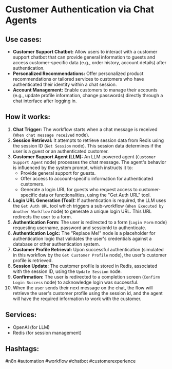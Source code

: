 # Customer Authentication via Chat Agents

## Use cases:

- **Customer Support Chatbot:** Allow users to interact with a customer support chatbot that can provide general information to guests and access customer-specific data (e.g., order history, account details) after authentication.
- **Personalized Recommendations:** Offer personalized product recommendations or tailored services to customers who have authenticated their identity within a chat session.
- **Account Management:** Enable customers to manage their accounts (e.g., update profile information, change passwords) directly through a chat interface after logging in.

## How it works:

1.  **Chat Trigger:** The workflow starts when a chat message is received (`When chat message received` node).
2.  **Session Retrieval:** It attempts to retrieve session data from Redis using the session ID (`Get Session` node). This session data determines if the user is a guest or an authenticated customer.
3.  **Customer Support Agent (LLM):** An LLM-powered agent (`Customer Support Agent` node) processes the chat message. The agent's behavior is influenced by the system prompt, which instructs it to:
    *   Provide general support for guests.
    *   Offer access to account-specific information for authenticated customers.
    *   Generate a login URL for guests who request access to customer-specific data or functionalities, using the "Get Auth URL" tool.
4.  **Login URL Generation (Tool):** If authentication is required, the LLM uses the `Get Auth URL` tool which triggers a sub-workflow (`When Executed by Another Workflow` node) to generate a unique login URL. This URL redirects the user to a form.
5.  **Authentication Form:** The user is redirected to a form (`Login Form` node) requesting username, password and sessionId to authenticate.
6.  **Authentication Logic:** The "Replace Me!" node is a placeholder for authentication logic that validates the user's credentials against a database or other authentication system.
7.  **Customer Profile Retrieval:** Upon successful authentication (simulated in this workflow by the `Get Customer Profile` node), the user's customer profile is retrieved.
8.  **Session Update:** The customer profile is stored in Redis, associated with the session ID, using the `Update Session` node.
9.  **Confirmation:** The user is redirected to a completion screen (`Confirm Login Success` node) to acknowledge login was successful.
10. When the user sends their next message on the chat, the flow will retrieve the user's customer profile using the session id, and the agent will have the required information to work with the customer.

## Services:

*   OpenAI (for LLM)
*   Redis (for session management)

## Hashtags:

#n8n #automation #workflow #chatbot #customerexperience

